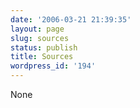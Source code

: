 ```yaml
---
date: '2006-03-21 21:39:35'
layout: page
slug: sources
status: publish
title: Sources
wordpress_id: '194'
---
```


None
